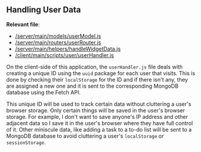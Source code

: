 ## Handling User Data

**Relevant file**:

- [/server/main/models/userModel.js](../../server/main/models/userModel.js)
- [/server/main/routers/userRouter.js](../../server/main/routers/userRouter.js)
- [/server/main/helpers/handleWidgetData.js](../../server/main/helpers/handleWidgetData.js)
- [/client/main/scripts/user/userHandler.js](../../client/main/scripts/user/userHandler.js)

On the client-side of this application, the `userHandler.js` file deals with creating a unique ID using the `uuid` package for each user that visits. This is done by checking their `localStorage` for the ID and if there isn't any, they are assigned a new one and it is sent to the corresponding MongoDB database using the Fetch API.

This unique ID will be used to track certain data without cluttering a user's browser storage. Only certain things will be saved in the user's browser storage. For example, I don't want to save anyone's IP address and other adjacent data so I save it in the user's browser where they have full control of it. Other miniscule data, like adding a task to a to-do list will be sent to a MongoDB database to avoid cluttering a user's `localStorage` or `sessionStorage`.
